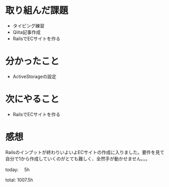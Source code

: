 #  取り組んだ課題
- タイピング練習
- Qiita記事作成
- RailsでECサイトを作る



# 分かったこと
- ActiveStorageの設定
  

# 次にやること
- RailsでECサイトを作る



# 感想
Railsのインプットが終わりいよいよECサイトの作成に入りました。要件を見て自分で1から作成していくのがとても難しく、全然手が動かせません。。。

today: 　5h

total: 1007.5h
